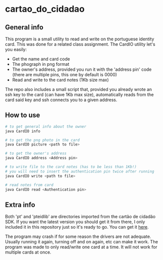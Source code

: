 # cartao_do_cidadao
## General info
This program is a small utility to read and write on the portuguese identity card. This was done for a related class assignment.
The CardIO utility let's you easily:
* Get the name and card code
* The phograph in png format
* The owner's address, provided you run it with the 'address pin' code (there are multiple pins, this one by default is 0000)
* Read and write to the card notes (1Kb size max)

The repo also includes a small script that, provided you already wrote an ssh key to the card (can have 1Kb max size), automatically reads from the card said key and ssh connects you to a given address.

## How to use
```bash
# to get general info about the owner
java CardIO info

# to get the png photo in the card
java CardIO picture <path to file>

# to get the owner's address
java CardIO address <Address pin> 

# to write file to the card notes (has to be less than 1Kb!)
# you will need to insert the authentication pin twice after running
java CardIO write <path to file> 

# read notes from card
java CardIO read <Authentication pin>

```

## Extra info
Both 'pt' and 'pteidlib' are directories imported from the cartão de cidadão SDK. If you want the latest version you should get it from there, I only included it in this repository just so it's ready to go. You can get it [here](https://github.com/amagovpt/autenticacao.gov).

The program may crash if for some reason the drivers are not adequate. Usually running it again, turning off and on again, etc can make it work. The program was made to only read/write one card at a time. It will not work for multiple cards at once.

